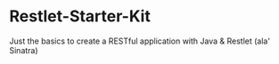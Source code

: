 Restlet-Starter-Kit
===================

Just the basics to create a RESTful application with Java & Restlet (ala' Sinatra)
